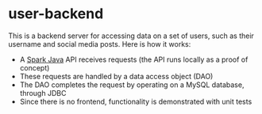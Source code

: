 # user-backend

This is a backend server for accessing data on a set of users, such as their username and social media posts. Here is how it works:
- A [Spark Java](https://github.com/perwendel/spark) API receives requests (the API runs locally as a proof of concept)
- These requests are handled by a data access object (DAO)
- The DAO completes the request by operating on a MySQL database, through JDBC
- Since there is no frontend, functionality is demonstrated with unit tests
